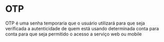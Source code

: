 # OTP

OTP é uma senha temporaria que o usuário utilizará para que seja verificada a autenticidade de quem está usando determinada conta para conta para que seja permitido o acesso a serviço web ou mobile
